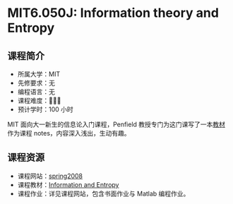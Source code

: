# MIT6.050J: Information theory and Entropy

## 课程简介

- 所属大学：MIT
- 先修要求：无
- 编程语言：无
- 课程难度：🌟🌟🌟
- 预计学时：100 小时

MIT 面向大一新生的信息论入门课程，Penfield 教授专门为这门课写了一本[教材][textbook]作为课程 notes，内容深入浅出，生动有趣。

[textbook]: https://ocw.mit.edu/courses/electrical-engineering-and-computer-science/6-050j-information-and-entropy-spring-2008/syllabus/MIT6_050JS08_textbook.pdf

## 课程资源

- 课程网站：[spring2008](https://ocw.mit.edu/courses/electrical-engineering-and-computer-science/6-050j-information-and-entropy-spring-2008/index.htm)
- 课程教材：[Information and Entropy](https://ocw.mit.edu/courses/6-050j-information-and-entropy-spring-2008/resources/mit6_050js08_textbook/)
- 课程作业：详见课程网站，包含书面作业与 Matlab 编程作业。
